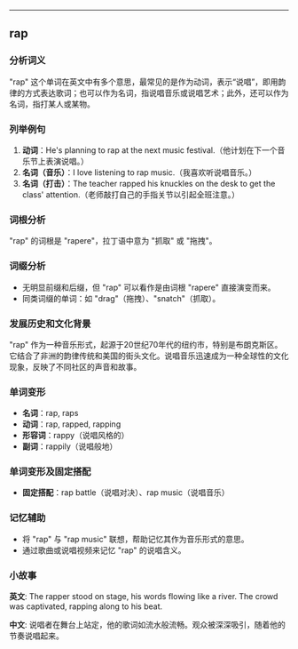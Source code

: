 
---------------
## rap
### 分析词义
"rap" 这个单词在英文中有多个意思，最常见的是作为动词，表示“说唱”，即用韵律的方式表达歌词；也可以作为名词，指说唱音乐或说唱艺术；此外，还可以作为名词，指打某人或某物。

### 列举例句
1. **动词**：He's planning to rap at the next music festival.（他计划在下一个音乐节上表演说唱。）
2. **名词（音乐）**：I love listening to rap music.（我喜欢听说唱音乐。）
3. **名词（打击）**：The teacher rapped his knuckles on the desk to get the class' attention.（老师敲打自己的手指关节以引起全班注意。）

### 词根分析
"rap" 的词根是 "rapere"，拉丁语中意为 "抓取" 或 "拖拽"。

### 词缀分析
- 无明显前缀和后缀，但 "rap" 可以看作是由词根 "rapere" 直接演变而来。
- 同类词缀的单词：如 "drag"（拖拽）、"snatch"（抓取）。

### 发展历史和文化背景
"rap" 作为一种音乐形式，起源于20世纪70年代的纽约市，特别是布朗克斯区。它结合了非洲的韵律传统和美国的街头文化。说唱音乐迅速成为一种全球性的文化现象，反映了不同社区的声音和故事。

### 单词变形
- **名词**：rap, raps
- **动词**：rap, rapped, rapping
- **形容词**：rappy（说唱风格的）
- **副词**：rappily（说唱般地）

### 单词变形及固定搭配
- **固定搭配**：rap battle（说唱对决）、rap music（说唱音乐）

### 记忆辅助
- 将 "rap" 与 "rap music" 联想，帮助记忆其作为音乐形式的意思。
- 通过歌曲或说唱视频来记忆 "rap" 的说唱含义。

### 小故事
**英文**:
The rapper stood on stage, his words flowing like a river. The crowd was captivated, rapping along to his beat.

**中文**:
说唱者在舞台上站定，他的歌词如流水般流畅。观众被深深吸引，随着他的节奏说唱起来。

